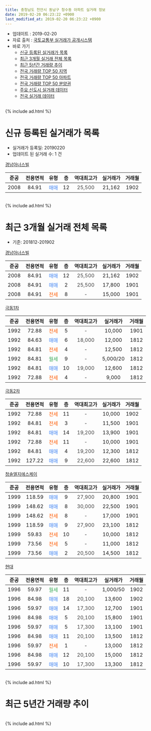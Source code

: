 ```yaml
---
title: 충청남도 천안시 동남구 청수동 아파트 실거래 정보
date: 2019-02-20 06:23:22 +0900
last_modified_at: 2019-02-20 06:23:22 +0900
---
```


* 업데이트 : 2019-02-20
* 자료 출처 : [국토교통부 실거래가 공개시스템](http://rt.molit.go.kr)
* 바로 가기
    * [신규 등록된 실거래가 목록](#신규-등록된-실거래가-목록)
    * [최근 3개월 실거래 전체 목록](#최근-3개월-실거래-전체-목록)
    * [최근 5년간 거래량 추이](#최근-5년간-거래량-추이)
    * [전국 거래량 TOP 50 지역](https://inasie.github.io/apt-trade-info/최근-3개월-전국에서-가장-거래가-많이-발생한-지역)
    * [전국 거래량 TOP 50 아파트](https://inasie.github.io/apt-trade-info/최근-3개월-전국에서-가장-거래가-많이-발생한-아파트)
    * [전국 거래량 TOP 50 분양권](https://inasie.github.io/apt-trade-info/최근-3개월-전국에서-가장-거래가-많이-발생한-분양권)
    * [주요 신도시 실거래 데이터](https://inasie.github.io/apt-trade-info/주요-신도시)
    * [전국 실거래 데이터](https://inasie.github.io/apt-trade-info/전국)
<br>
{% include ad.html %}
<br>

# 신규 등록된 실거래가 목록
* 실거래가 등록일: 20190220
* 업데이트 된 실거래 수: 1 건


[경남아너스빌](https://search.naver.com/search.naver?query=%EC%B6%A9%EC%B2%AD%EB%82%A8%EB%8F%84+%EC%B2%9C%EC%95%88%EC%8B%9C+%EB%8F%99%EB%82%A8%EA%B5%AC+%EC%B2%AD%EC%88%98%EB%8F%99+%EA%B2%BD%EB%82%A8%EC%95%84%EB%84%88%EC%8A%A4%EB%B9%8C)

|준공|전용면적|유형|층|역대최고가|실거래가|거래월|
|:---:|:---:|:---:|:---:|:---:|:---:|:---:|
|2008|84.91|<span style="color:#4285f3">매매</span>|12|<span style="color:#444444">25,500</span>|21,162|1902|


<br>
{% include ad.html %}
<br>

# 최근 3개월 실거래 전체 목록
* 기준: 201812-201902


[경남아너스빌](https://search.naver.com/search.naver?query=%EC%B6%A9%EC%B2%AD%EB%82%A8%EB%8F%84+%EC%B2%9C%EC%95%88%EC%8B%9C+%EB%8F%99%EB%82%A8%EA%B5%AC+%EC%B2%AD%EC%88%98%EB%8F%99+%EA%B2%BD%EB%82%A8%EC%95%84%EB%84%88%EC%8A%A4%EB%B9%8C)

|준공|전용면적|유형|층|역대최고가|실거래가|거래월|
|:---:|:---:|:---:|:---:|:---:|:---:|:---:|
|2008|84.91|<span style="color:#4285f3">매매</span>|12|<span style="color:#444444">25,500</span>|21,162|1902|
|2008|84.91|<span style="color:#4285f3">매매</span>|2|<span style="color:#444444">25,500</span>|17,800|1901|
|2008|84.91|<span style="color:#ff5a00">전세</span>|8|<span style="color:#444444">-</span>|15,000|1901|

[극동1차](https://search.naver.com/search.naver?query=%EC%B6%A9%EC%B2%AD%EB%82%A8%EB%8F%84+%EC%B2%9C%EC%95%88%EC%8B%9C+%EB%8F%99%EB%82%A8%EA%B5%AC+%EC%B2%AD%EC%88%98%EB%8F%99+%EA%B7%B9%EB%8F%991%EC%B0%A8)

|준공|전용면적|유형|층|역대최고가|실거래가|거래월|
|:---:|:---:|:---:|:---:|:---:|:---:|:---:|
|1992|72.88|<span style="color:#ff5a00">전세</span>|5|<span style="color:#444444">-</span>|10,000|1901|
|1992|84.63|<span style="color:#4285f3">매매</span>|6|<span style="color:#444444">18,000</span>|12,000|1812|
|1992|84.81|<span style="color:#ff5a00">전세</span>|4|<span style="color:#444444">-</span>|12,500|1812|
|1992|84.81|<span style="color:#34a853">월세</span>|9|<span style="color:#444444">-</span>|5,000/20|1812|
|1992|84.81|<span style="color:#4285f3">매매</span>|10|<span style="color:#444444">19,000</span>|12,600|1812|
|1992|72.88|<span style="color:#ff5a00">전세</span>|4|<span style="color:#444444">-</span>|9,000|1812|

[극동2차](https://search.naver.com/search.naver?query=%EC%B6%A9%EC%B2%AD%EB%82%A8%EB%8F%84+%EC%B2%9C%EC%95%88%EC%8B%9C+%EB%8F%99%EB%82%A8%EA%B5%AC+%EC%B2%AD%EC%88%98%EB%8F%99+%EA%B7%B9%EB%8F%992%EC%B0%A8)

|준공|전용면적|유형|층|역대최고가|실거래가|거래월|
|:---:|:---:|:---:|:---:|:---:|:---:|:---:|
|1992|72.88|<span style="color:#ff5a00">전세</span>|11|<span style="color:#444444">-</span>|10,000|1902|
|1992|84.81|<span style="color:#ff5a00">전세</span>|3|<span style="color:#444444">-</span>|11,500|1901|
|1992|84.81|<span style="color:#4285f3">매매</span>|14|<span style="color:#444444">19,200</span>|13,900|1901|
|1992|72.88|<span style="color:#ff5a00">전세</span>|11|<span style="color:#444444">-</span>|10,000|1901|
|1992|84.81|<span style="color:#4285f3">매매</span>|4|<span style="color:#444444">19,200</span>|12,300|1812|
|1992|127.22|<span style="color:#4285f3">매매</span>|9|<span style="color:#444444">22,600</span>|22,600|1812|

[청솔엘지에스케이](https://search.naver.com/search.naver?query=%EC%B6%A9%EC%B2%AD%EB%82%A8%EB%8F%84+%EC%B2%9C%EC%95%88%EC%8B%9C+%EB%8F%99%EB%82%A8%EA%B5%AC+%EC%B2%AD%EC%88%98%EB%8F%99+%EC%B2%AD%EC%86%94%EC%97%98%EC%A7%80%EC%97%90%EC%8A%A4%EC%BC%80%EC%9D%B4)

|준공|전용면적|유형|층|역대최고가|실거래가|거래월|
|:---:|:---:|:---:|:---:|:---:|:---:|:---:|
|1999|118.59|<span style="color:#4285f3">매매</span>|9|<span style="color:#444444">27,900</span>|20,800|1901|
|1999|148.62|<span style="color:#4285f3">매매</span>|8|<span style="color:#444444">30,000</span>|22,500|1901|
|1999|148.62|<span style="color:#ff5a00">전세</span>|8|<span style="color:#444444">-</span>|17,000|1901|
|1999|118.59|<span style="color:#4285f3">매매</span>|9|<span style="color:#444444">27,900</span>|23,100|1812|
|1999|59.83|<span style="color:#ff5a00">전세</span>|10|<span style="color:#444444">-</span>|10,000|1812|
|1999|73.56|<span style="color:#ff5a00">전세</span>|5|<span style="color:#444444">-</span>|11,000|1812|
|1999|73.56|<span style="color:#4285f3">매매</span>|2|<span style="color:#444444">20,500</span>|14,500|1812|

[현대](https://search.naver.com/search.naver?query=%EC%B6%A9%EC%B2%AD%EB%82%A8%EB%8F%84+%EC%B2%9C%EC%95%88%EC%8B%9C+%EB%8F%99%EB%82%A8%EA%B5%AC+%EC%B2%AD%EC%88%98%EB%8F%99+%ED%98%84%EB%8C%80)

|준공|전용면적|유형|층|역대최고가|실거래가|거래월|
|:---:|:---:|:---:|:---:|:---:|:---:|:---:|
|1996|59.97|<span style="color:#34a853">월세</span>|11|<span style="color:#444444">-</span>|1,000/50|1902|
|1996|84.98|<span style="color:#4285f3">매매</span>|18|<span style="color:#444444">20,100</span>|13,600|1902|
|1996|59.97|<span style="color:#4285f3">매매</span>|14|<span style="color:#444444">17,300</span>|12,700|1901|
|1996|84.98|<span style="color:#4285f3">매매</span>|5|<span style="color:#444444">20,100</span>|15,800|1901|
|1996|59.97|<span style="color:#4285f3">매매</span>|5|<span style="color:#444444">17,300</span>|13,100|1901|
|1996|84.98|<span style="color:#4285f3">매매</span>|11|<span style="color:#444444">20,100</span>|13,500|1812|
|1996|59.97|<span style="color:#ff5a00">전세</span>|1|<span style="color:#444444">-</span>|13,000|1812|
|1996|84.98|<span style="color:#4285f3">매매</span>|12|<span style="color:#444444">20,100</span>|15,000|1812|
|1996|59.97|<span style="color:#4285f3">매매</span>|10|<span style="color:#444444">17,300</span>|13,300|1812|


<br>
{% include ad.html %}
<br>

# 최근 5년간 거래량 추이


<div style="width:100%;">
    <canvas id="deal_progress" height="200"></canvas>
</div>

<script>
new Chart(document.getElementById("deal_progress"), {
    type: 'line',
    data: {
        labels: ['201402','201403','201404','201405','201406','201407','201408','201409','201410','201411','201412','201501','201502','201503','201504','201505','201506','201507','201508','201509','201510','201511','201512','201601','201602','201603','201604','201605','201606','201607','201608','201609','201610','201611','201612','201701','201702','201703','201704','201705','201706','201707','201708','201709','201710','201711','201712','201801','201802','201803','201804','201805','201806','201807','201808','201809','201810','201811','201812','201901','201902'],
        datasets: [{
            label: '매매',
            pointRadius: 1,
            data: [15, 24, 17, 18, 13, 13, 15, 18, 10, 12, 9, 9, 1, 11, 10, 9, 9, 9, 17, 9, 12, 8, 8, 4, 7, 6, 11, 9, 7, 5, 9, 1, 10, 13, 9, 6, 7, 8, 5, 6, 7, 14, 7, 7, 6, 6, 4, 4, 16, 20, 6, 4, 10, 6, 5, 6, 5, 3, 9, 7, 2],
            borderColor: "rgba(255, 201, 14, 1)",
            backgroundColor: "rgba(255, 201, 14, 0.5)",
            fill: false,
            lineTension: 0
        },{
            label: '전월세',
            pointRadius: 1,
            data: [13, 7, 14, 13, 7, 13, 13, 6, 8, 7, 11, 9, 8, 8, 6, 9, 6, 15, 11, 7, 2, 3, 5, 10, 10, 7, 4, 8, 7, 3, 5, 5, 9, 3, 5, 5, 11, 10, 8, 6, 8, 6, 7, 4, 4, 6, 8, 10, 10, 8, 5, 6, 10, 5, 7, 6, 8, 3, 6, 5, 2],
            borderColor: "rgba(0, 141, 185, 1)",
            backgroundColor: "rgba(0, 141, 185, 0.5)",
            fill: false,
            lineTension: 0
        }
        ]
    },
    options: {
        responsive: true,
        title: {
            display: false
        },
        tooltips: {
            mode: 'index',
            intersect: false
        },
        hover: {
            mode: 'nearest',
            intersect: true
        },
        scales: {
            xAxes: [{
                display: true,
                scaleLabel: {
                    display: true,
                    labelString: '년/월'
                }
            }],
            yAxes: [{
                display: true,
                ticks: {
                    suggestedMin: 0,
                },
                scaleLabel: {
                    display: true,
                    labelString: '실거래 수'
                }
            }]
        }
    }
});

</script>


<br>
{% include ad.html %}
<br>

